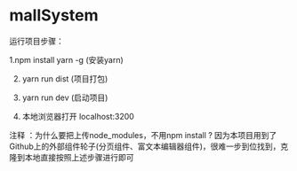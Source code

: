 # mallSystem
运行项目步骤：

1.npm install yarn -g  (安装yarn)

2. yarn run dist (项目打包)

3. yarn run dev  (启动项目)

4. 本地浏览器打开 localhost:3200

注释 ：为什么要把上传node_modules，不用npm install ?
因为本项目用到了Github上的外部组件轮子(分页组件、富文本编辑器组件)，很难一步到位找到，克隆到本地直接按照上述步骤进行即可
